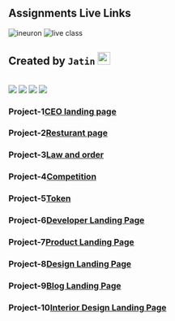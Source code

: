 ## Assignments Live Links

![ineuron](https://img.shields.io/badge/LCO-Ineuron-yellowgreen)
![live class](https://img.shields.io/badge/Live%20-class-red)

##  Created by `Jatin` <img src="https://media.giphy.com/media/hvRJCLFzcasrR4ia7z/giphy.gif" width="25px">

<br>
<span>
<img src="https://img.shields.io/badge/html5%20-%23E34F26.svg?&style=for-the-badge&logo=html5&logoColor=white"/>
<img src="https://img.shields.io/badge/css3%20-%231572B6.svg?&style=for-the-badge&logo=css3&logoColor=white"/>
<img src="https://img.shields.io/badge/git%20-%23404d59.svg?&style=for-the-badge&logo=git&logoColor=white"/>
<img src="https://img.shields.io/badge/github%20-%23121011.svg?&style=for-the-badge&logo=github&logoColor=white"/>
</span>


### Project-1[CEO landing page](https://ceo1.netlify.app)

### Project-2[Resturant page](https://resturant001.netlify.app)

### Project-3[Law and order]()
### Project-4[Competition](https://comption.netlify.app/)
### Project-5[Token](https://token1.netlify.app)

### Project-6[Developer Landing Page](https://plant01.netlify.app)
### Project-7[Product Landing Page](https://product110.netlify.app)
### Project-8[Design Landing Page](https://project08.netlify.app)
### Project-9[Blog Landing Page](https://porduct09.netlify.app/)
### Project-10[Interior Design Landing Page]()
